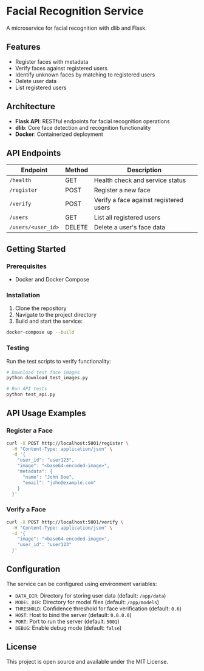 # Facial Recognition Service

A microservice for facial recognition with dlib and Flask.

## Features

- Register faces with metadata
- Verify faces against registered users
- Identify unknown faces by matching to registered users
- Delete user data
- List registered users

## Architecture

- **Flask API**: RESTful endpoints for facial recognition operations
- **dlib**: Core face detection and recognition functionality
- **Docker**: Containerized deployment

## API Endpoints

| Endpoint | Method | Description |
|----------|--------|-------------|
| `/health` | GET | Health check and service status |
| `/register` | POST | Register a new face |
| `/verify` | POST | Verify a face against registered users |
| `/users` | GET | List all registered users |
| `/users/<user_id>` | DELETE | Delete a user's face data |

## Getting Started

### Prerequisites

- Docker and Docker Compose

### Installation

1. Clone the repository
2. Navigate to the project directory
3. Build and start the service:

```bash
docker-compose up --build
```

### Testing

Run the test scripts to verify functionality:

```bash
# Download test face images
python download_test_images.py

# Run API tests
python test_api.py
```

## API Usage Examples

### Register a Face

```bash
curl -X POST http://localhost:5001/register \
  -H "Content-Type: application/json" \
  -d '{
    "user_id": "user123",
    "image": "<base64-encoded-image>",
    "metadata": {
      "name": "John Doe",
      "email": "john@example.com"
    }
  }'
```

### Verify a Face

```bash
curl -X POST http://localhost:5001/verify \
  -H "Content-Type: application/json" \
  -d '{
    "image": "<base64-encoded-image>",
    "user_id": "user123"
  }'
```

## Configuration

The service can be configured using environment variables:

- `DATA_DIR`: Directory for storing user data (default: `/app/data`)
- `MODEL_DIR`: Directory for model files (default: `/app/models`)
- `THRESHOLD`: Confidence threshold for face verification (default: `0.6`)
- `HOST`: Host to bind the server (default: `0.0.0.0`)
- `PORT`: Port to run the server (default: `5001`)
- `DEBUG`: Enable debug mode (default: `false`)

## License

This project is open source and available under the MIT License. 
